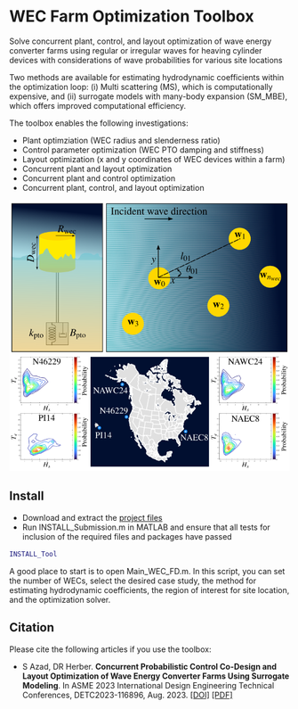 
# WEC Farm Optimization Toolbox

Solve concurrent plant, control, and layout optimization of wave energy converter farms using regular or irregular waves for heaving cylinder devices with considerations of wave probabilities for various site locations

Two methods are available for estimating hydrodynamic coefficients within the optimization loop: (i) Multi scattering (MS), which is computationally expensive, and (ii) surrogate models with many-body expansion (SM_MBE), which offers improved computational efficiency.  

The toolbox enables the following investigations:

* Plant optimziation (WEC radius and slenderness ratio)
* Control parameter optimization (WEC PTO damping and stiffness) 
* Layout optimization (x and y coordinates of WEC devices within a farm)
* Concurrent plant and layout optimization
* Concurrent plant and control optimization
* Concurrent plant, control, and layout optimization


![readme image](Utility/Readme_Fig.svg "Readme Image")

## Install
* Download and extract the [project files]() 
* Run INSTALL_Submission.m in MATLAB and ensure that all tests for inclusion of the required files and packages have passed

```matlab
INSTALL_Tool
```

A good place to start is to open Main_WEC_FD.m. In this script, you can set the number of WECs, select the desired case study, the method for estimating hydrodynamic coefficients, the region of interest for site location, and the optimization solver. 


## Citation
Please cite the following articles if you use the toolbox: 

* S Azad, DR Herber. **Concurrent Probabilistic Control Co-Design and Layout Optimization of Wave Energy Converter Farms Using Surrogate Modeling**. In ASME 2023 International Design Engineering Technical Conferences, DETC2023-116896, Aug. 2023. [[DOI]](https://doi.org/10.1115/detc2023-116896) [[PDF]](https://arxiv.org/pdf/2308.06418.pdf)
 